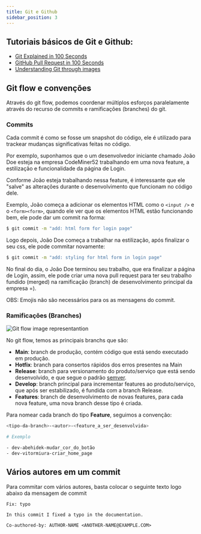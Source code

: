 ```yaml
---
title: Git e Github
sidebar_position: 3
---
```


## Tutoriais básicos de Git e Github:

- [Git Explained in 100 Seconds](https://www.youtube.com/watch?v=hwP7WQkmECE)
- [GitHub Pull Request in 100 Seconds](https://www.youtube.com/watch?v=8lGpZkjnkt4)
- [Understanding Git through images](https://dev.to/nopenoshishi/understanding-git-through-images-4an1)

## Git flow e convenções

Através do git flow, podemos coordenar múltiplos esforços paralelamente através do recurso de commits e ramificações (branches) do git.

### Commits

Cada commit é como se fosse um snapshot do código, ele é utilizado para trackear mudanças significativas feitas no código.

Por exemplo, suponhamos que o um desenvolvedor iniciante chamado João Doe esteja na empresa CodeMiner52 trabalhando em uma nova feature, a estilização e funcionalidade da página de Login.

Conforme João esteja trabalhando nessa feature, é interessante que ele "salve" as alterações durante o desenvolvimento que funcionam no código dele.

Exemplo, João começa a adicionar os elementos HTML como o `<input />` e o `<form><form>`, quando ele ver que os elementos HTML estão funcionando bem, ele pode dar um commit na forma:

```bash
$ git commit -m "add: html form for login page"
```

Logo depois, João Doe começa a trabalhar na estilização, após finalizar o seu css, ele pode commitar novamente:

```bash
$ git commit -m "add: styling for html form in login page"
```

No final do dia, o João Doe terminou seu trabalho, que era finalizar a página de Login, assim, ele pode criar uma nova pull request para ter seu trabalho fundido (merged) na ramificação (branch) de desenvolvimento principal da empresa =).

OBS: Emojis não são necessários para os as mensagens do commit.

### Ramificações (Branches)

![Git flow image representantion](https://lh3.googleusercontent.com/70jaEZnESXQ6SssU5uI4yO62JBz6xq2sNrrz8bW_ap2CuWUaQlbKs3j6NyRJnvcvYwAugkW8WzNJX21dZ2SMd9O_1TTpKZT-FsBkYSPy4rUSpJSo2C-WPTaLc2jQ8ancyj1TetXQ)

No git flow, temos as principais branchs que são:

- **Main**: branch de produção, contém código que está sendo executado em produção.
- **Hotfix**: branch para consertos rápidos dos erros presentes na Main
- **Release**: branch para versionamento do produto/serviço que está sendo desenvolvido, e que segue o padrão [semver](https://semver.org/lang/pt-BR/).
- **Develop**: branch principal para incrementar features ao produto/serviço, que após ser estabilizado, é fundida com a branch Release.
- **Features**: branch de desenvolvimento de novas features, para cada nova feature, uma nova branch desse tipo é criada.

Para nomear cada branch do tipo **Feature**, seguimos a convenção:

```bash
<tipo-da-branch>-<autor>-<feature_a_ser_desenvolvida>

# Exemplo

- dev-abehidek-mudar_cor_do_botão
- dev-vitormiura-criar_home_page
```

## Vários autores em um commit

Para commitar com vários autores, basta colocar o seguinte texto logo abaixo da mensagem de commit

```
Fix: typo

In this commit I fixed a typo in the documentation.

Co-authored-by: AUTHOR-NAME <ANOTHER-NAME@EXAMPLE.COM>
```
